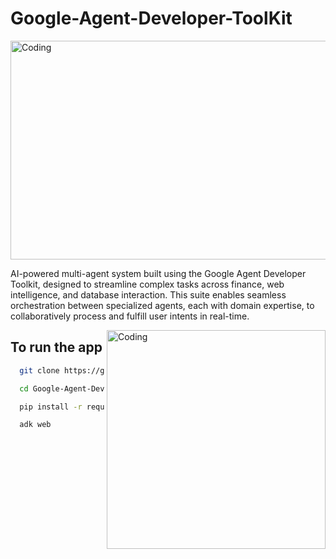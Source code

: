 # Google-Agent-Developer-ToolKit

<img align="center" height = 350 alt="Coding" width="800" src="https://miro.medium.com/v2/resize:fit:1200/1*-EyccfIyyvstrjlh3qSjuw.png">

AI-powered multi-agent system built using the Google Agent Developer Toolkit, designed to streamline complex tasks across finance, web intelligence, and database interaction. This suite enables seamless orchestration between specialized agents, each with domain expertise, to collaboratively process and fulfill user intents in real-time.


<img align="right" width= 350 alt="Coding"  src="https://media1.giphy.com/media/v1.Y2lkPTc5MGI3NjExN21mNDJid3IxdW1kNTJtb25zajh3aHU2bjRtbGt2am04NmQ1a3V3MiZlcD12MV9pbnRlcm5hbF9naWZfYnlfaWQmY3Q9Zw/3oKGzFba1fQEuthrkQ/giphy.gif">

## To run the app

```bash
  git clone https://github.com/DhanaVazanth/Google-Agent-Developer-ToolKit.git

  cd Google-Agent-Developer-ToolKit/

  pip install -r requiremnets.txt

  adk web

```
